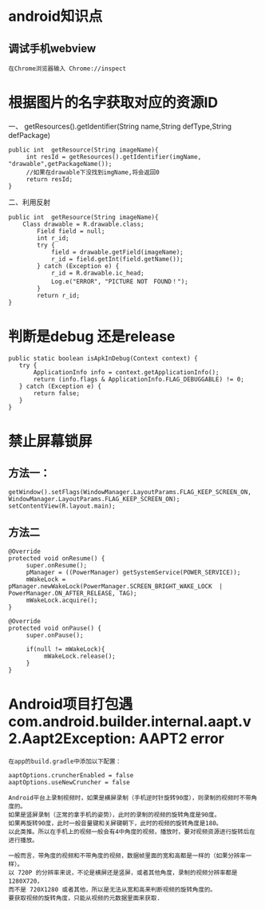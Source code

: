 # android知识点

## 调试手机webview
```
在Chrome浏览器输入 Chrome://inspect
```

# 根据图片的名字获取对应的资源ID

一、   getResources().getIdentifier(String name,String defType,String defPackage) 
```
public int  getResource(String imageName){
     int resId = getResources().getIdentifier(imgName, "drawable",getPackageName());
     //如果在drawable下没找到imgName,将会返回0
     return resId;
}
```
二、利用反射
```
public int  getResource(String imageName){
    Class drawable = R.drawable.class;
        Field field = null;
        int r_id;
        try {
            field = drawable.getField(imageName);
            r_id = field.getInt(field.getName());
        } catch (Exception e) {
            r_id = R.drawable.ic_head;
            Log.e("ERROR", "PICTURE NOT　FOUND！");
        }
        return r_id;
}
```

# 判断是debug 还是release

```
public static boolean isApkInDebug(Context context) {
   try {
       ApplicationInfo info = context.getApplicationInfo();
       return (info.flags & ApplicationInfo.FLAG_DEBUGGABLE) != 0;
   } catch (Exception e) {
       return false;
   }
}
```

# 禁止屏幕锁屏

## 方法一：
```
getWindow().setFlags(WindowManager.LayoutParams.FLAG_KEEP_SCREEN_ON, WindowManager.LayoutParams.FLAG_KEEP_SCREEN_ON);
setContentView(R.layout.main);  
```
## 方法二
```
@Override  
protected void onResume() {  
     super.onResume();  
     pManager = ((PowerManager) getSystemService(POWER_SERVICE));  
     mWakeLock = pManager.newWakeLock(PowerManager.SCREEN_BRIGHT_WAKE_LOCK  | PowerManager.ON_AFTER_RELEASE, TAG);  
     mWakeLock.acquire();  
}  

@Override  
protected void onPause() {  
     super.onPause();  

     if(null != mWakeLock){  
          mWakeLock.release();  
     }  
}  
```


# Android项目打包遇com.android.builder.internal.aapt.v2.Aapt2Exception: AAPT2 error

```
在app的build.gradle中添加以下配置：

aaptOptions.cruncherEnabled = false  
aaptOptions.useNewCruncher = false 

```

```
Android平台上录制视频时，如果是横屏录制（手机逆时针旋转90度），则录制的视频时不带角度的。
如果是竖屏录制（正常的拿手机的姿势），此时的录制的视频的旋转角度是90度。
如果再旋转90度，此时一般音量键和关屏键朝下，此时的视频的旋转角度是180。
以此类推。所以在手机上的视频一般会有4中角度的视频，播放时，要对视频资源进行旋转后在进行播放。

一般而言，带角度的视频和不带角度的视频，数据帧里面的宽和高都是一样的（如果分辨率一样）。
以 720P 的分辨率来说，不论是横屏还是竖屏，或者其他角度，录制的视频分辨率都是 1280X720，
而不是 720X1280 或者其他，所以是无法从宽和高来判断视频的旋转角度的。
要获取视频的旋转角度，只能从视频的元数据里面来获取.
```
